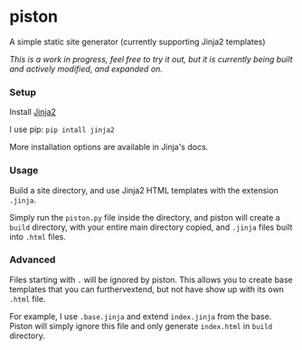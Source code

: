 # piston

A simple static site generator (currently supporting Jinja2 templates)

*This is a work in progress, feel free to try it out, but it is currently being
built and actively modified, and expanded on.*

### Setup

Install [Jinja2](http://jinja.pocoo.org/)

I use pip: `pip intall jinja2`

More installation options are available in Jinja's docs.

### Usage

Build a site directory, and use Jinja2 HTML templates with the extension
`.jinja`.

Simply run the `piston.py` file inside the directory, and piston will create
a `build` directory, with your entire main directory copied, and `.jinja` files
built into `.html` files.

### Advanced

Files starting with `.` will be ignored by piston. This allows you to create
base templates that you can furthervextend, but not have show up with its own
`.html` file.

For example, I use `.base.jinja` and extend `index.jinja` from the base. Piston
will simply ignore this file and only generate `index.html` in `build`
directory.